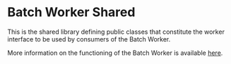 # Batch Worker Shared

This is the shared library defining public classes that constitute the worker interface to be used by consumers of the Batch Worker.

More information on the functioning of the Batch Worker is available [here](https://github.com/jobservice/worker-batch).
